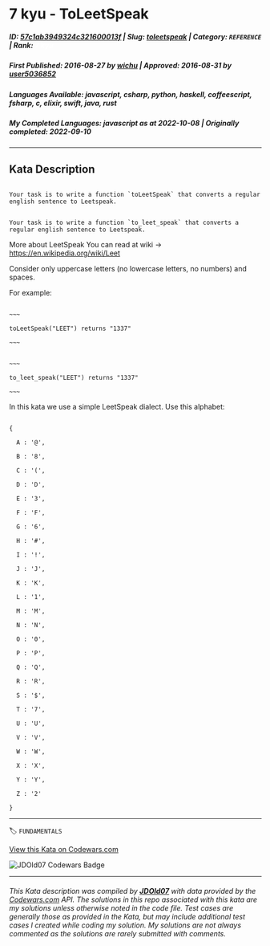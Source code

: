 # 7 kyu - ToLeetSpeak

##### **ID**: [57c1ab3949324c321600013f](https://www.codewars.com/kata/57c1ab3949324c321600013f) | **Slug**: [toleetspeak](https://www.codewars.com/kata/57c1ab3949324c321600013f) | **Category**: `REFERENCE` | **Rank**: <span style="color:white">7 kyu</span>

##### **First Published**: 2016-08-27 ***by*** [wichu](https://www.codewars.com/users/wichu) | **Approved**: 2016-08-31 ***by*** [user5036852](https://www.codewars.com/users/user5036852)

##### **Languages Available**: javascript, csharp, python, haskell, coffeescript, fsharp, c, elixir, swift, java, rust

##### **My Completed Languages**: javascript ***as at*** 2022-10-08 | **Originally completed**: 2022-09-10

---

## Kata Description


```if-not:rust

Your task is to write a function `toLeetSpeak` that converts a regular english sentence to Leetspeak.

```

```if:rust

Your task is to write a function `to_leet_speak` that converts a regular english sentence to Leetspeak.

```



More about LeetSpeak You can read at wiki -> https://en.wikipedia.org/wiki/Leet



Consider only uppercase letters (no lowercase letters, no numbers) and spaces.



For example:



```if-not:rust

~~~

toLeetSpeak("LEET") returns "1337"

~~~

```

```if:rust

~~~

to_leet_speak("LEET") returns "1337"

~~~

```



In this kata we use a simple LeetSpeak dialect. Use this alphabet:



```

{

  A : '@',

  B : '8',

  C : '(',

  D : 'D',

  E : '3',

  F : 'F',

  G : '6',

  H : '#',

  I : '!',

  J : 'J',

  K : 'K',

  L : '1',

  M : 'M',

  N : 'N',

  O : '0',

  P : 'P',

  Q : 'Q',

  R : 'R',

  S : '$',

  T : '7',

  U : 'U',

  V : 'V',

  W : 'W',

  X : 'X',

  Y : 'Y',

  Z : '2'

}

```

---


🏷 `FUNDAMENTALS`


[View this Kata on Codewars.com](https://www.codewars.com/kata/57c1ab3949324c321600013f)

![](https://www.codewars.com/users/jdold07/badges/large "JDOld07 Codewars Badge")

---

###### *This Kata description was compiled by [**JDOld07**](https://tpstech.dev) with data provided by the [Codewars.com](https://www.codewars.com) API.  The solutions in this repo associated with this kata are my solutions unless otherwise noted in the code file.  Test cases are generally those as provided in the Kata, but may include additional test cases I created while coding my solution.  My solutions are not always commented as the solutions are rarely submitted with comments.*
